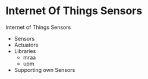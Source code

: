 # Internet Of Things Sensors
Internet of Things Sensors


* Sensors
* Actuators
* Libraries
    * mraa
    * upm
* Supporting own Sensors
